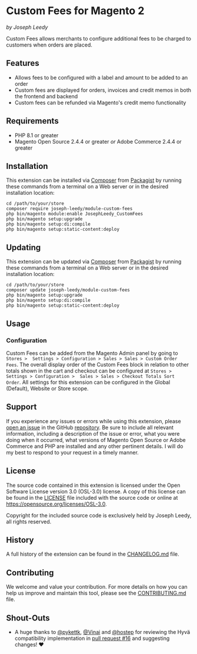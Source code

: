 # Custom Fees for Magento 2
_by Joseph Leedy_

Custom Fees allows merchants to configure additional fees to be charged to 
customers when orders are placed.

## Features

- Allows fees to be configured with a label and amount to be added to an order
- Custom fees are displayed for orders, invoices and credit memos in both the 
frontend and backend
- Custom fees can be refunded via Magento's credit memo functionality

## Requirements

- PHP 8.1 or greater
- Magento Open Source 2.4.4 or greater _or_ Adobe Commerce 2.4.4 or greater

## Installation

This extension can be installed via [Composer] from [Packagist] by running 
these commands from a terminal on a Web server or in the desired installation 
location:

    cd /path/to/your/store
    composer require joseph-leedy/module-custom-fees
    php bin/magento module:enable JosephLeedy_CustomFees
    php bin/magento setup:upgrade
    php bin/magento setup:di:compile
    php bin/magento setup:static-content:deploy

## Updating

This extension can be updated via [Composer] from [Packagist] by running
these commands from a terminal on a Web server or in the desired installation
location:

    cd /path/to/your/store
    composer update joseph-leedy/module-custom-fees
    php bin/magento setup:upgrade
    php bin/magento setup:di:compile
    php bin/magento setup:static-content:deploy

## Usage

### Configuration

Custom Fees can be added from the Magento Admin panel by going to `Stores > 
Settings > Configuration > Sales > Sales > Custom Order Fees`. The overall 
display order of the Custom Fees block in relation to other totals shown in the 
cart and checkout can be configured at `Stores > Settings > Configuration > 
Sales > Sales > Checkout Totals Sort Order`. All settings for this extension 
can be configured in the Global (Default), Website or Store scope.

## Support

If you experience any issues or errors while using this extension, please
[open an issue] in the GitHub [repository]. Be sure to include all relevant
information, including a description of the issue or error, what you were doing
when it occurred, what versions of Magento Open Source or Adobe Commerce and PHP
are installed and any other pertinent details. I will do my best to respond to
your request in a timely manner.

## License

The source code contained in this extension is licensed under the Open Software
License version 3.0 (OSL-3.0) license. A copy of this license can be found in
the [LICENSE] file included with the source code or online at
https://opensource.org/licenses/OSL-3.0.

Copyright for the included source code is exclusively held by Joseph Leedy,
all rights reserved.

## History

A full history of the extension can be found in the [CHANGELOG.md] file.

## Contributing

We welcome and value your contribution. For more details on how you can help us
improve and maintain this tool, please see the [CONTRIBUTING.md] file.

## Shout-Outs

- A huge thanks to [@pykettk], [@Vinai] and [@hostep] for reviewing the Hyvä 
compatibility implementation in [pull request #16] and suggesting changes! ❤️

[Composer]: https://getcomposer.org
[Packagist]: https://packagist.org
[open an issue]: https://github.com/JosephLeedy/magento2-module-custom-fees/issues/new
[repository]: https://github.com/JosephLeedy/magento2-module-custom-fees
[LICENSE]: ./LICENSE
[CHANGELOG.md]: ./CHANGELOG.md
[CONTRIBUTING.md]: ./CONTRIBUTING.md
[@pykettk]: https://github.com/pykettk
[@Vinai]: https://github.com/Vinai
[@hostep]: https://github.com/hostep
[pull request #16]: https://github.com/JosephLeedy/magento2-module-custom-fees/pull/16
